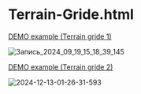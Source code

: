 # Terrain-Gride.html
[DEMO example (Terrain gride 1)](https://codepen.io/HoytII/pen/PwYGvQG)

![Запись_2024_09_19_15_18_39_145](https://github.com/user-attachments/assets/974c30f2-af5f-4a1b-bdf4-cd69b8039488)

[DEMO example (Terrain gride 2)](https://codepen.io/HoytII/pen/XJrjweP)

![2024-12-13-01-26-31-593](https://github.com/user-attachments/assets/fd3cc5c4-6384-4d5f-99ca-cf7484a5392d)
